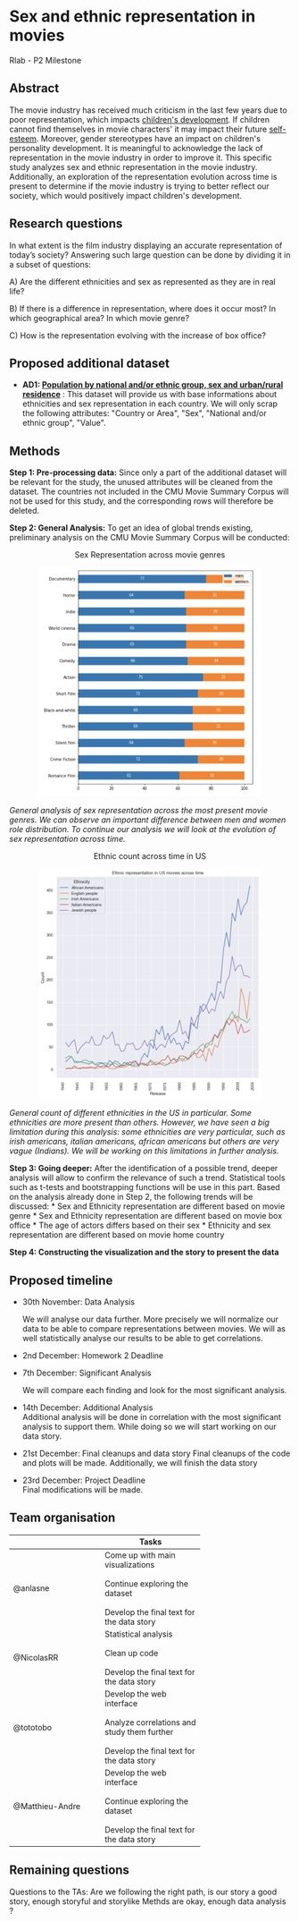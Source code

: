 # Sex and ethnic representation in movies
Rlab - P2 Milestone

## Abstract

The movie industry has received much criticism in the last few years due to poor representation, which impacts [children's development](https://academic.oup.com/jcr/article/32/1/119/1796308?login=true). If children cannot find themselves in movie characters' it may impact their future [self-esteem](https://journals.sagepub.com/doi/abs/10.1177/0093650211401376?casa_token=qWL-ksfuHq0AAAAA:HXhak7Oc2IDO5k4K9E4jegSGUxQl5SP-lsz5972E6aiIQyR3Ns0IIWdmHFhANhDLR2hvFKM-g6SAEMI). Moreover, gender stereotypes have an impact on children's personality development. It is meaningful to acknowledge the lack of representation in the movie industry in order to improve it.
This specific study analyzes sex and ethnic representation in the movie industry. Additionally, an exploration of the representation evolution across time is present to determine if the movie industry is trying to better reflect our society, which would positively impact children's development.  

## Research questions

In what extent is the film industry displaying an accurate representation of today’s society?
Answering such large question can be done by dividing it in a subset of questions:

A) Are the different ethnicities and sex as represented as they are in real life? 

B) If there is a difference in representation, where does it occur most? In which geographical area? In which movie genre?

C) How is the representation evolving with the increase of box office?

## Proposed additional dataset

* **AD1: [Population by national and/or ethnic group, sex and urban/rural residence](http://data.un.org/Data.aspx?d=POP&f=tableCode:26)** : 
This dataset will provide us with base informations about ethnicities and sex representation in each country. We will only scrap the following attributes: "Country or Area", "Sex", "National and/or ethnic group", "Value".

## Methods

**Step 1: Pre-processing data:**
Since only a part of the additional dataset will be relevant for the study, the unused attributes will be cleaned from the dataset. The countries not included in the CMU Movie Summary Corpus will not be used for this study, and the corresponding rows will therefore be deleted.

**Step 2: General Analysis:**
To get an idea of global trends existing, preliminary analysis on the CMU Movie Summary Corpus will be conducted:

<p align="center">
	Sex Representation across movie genres
</p>
<p align="center">
  <img src="data/Sex_representation_across_movie_genres.png" alt="Sex representation" width="400"/>


_General analysis of sex representation across the most present movie genres. We can observe an important difference between men and women role distribution. To continue our analysis we will look at the evolution of sex representation across time._


<p align="center">
	Ethnic count across time in US
</p>
<p align="center">
  <img src="data/Ethnic_count_US.png" alt="Ethnicities" width="400"/>

_General count of different ethnicities in the US in particular. Some ethnicities are more present than others. However, we have seen a big limitation during this analysis: some ethnicities are very particular, such as irish americans, italian americans, african americans but others are very vague (Indians). We will be working on this limitations in further analysis._

**Step 3: Going deeper:**
After the identification of a possible trend, deeper analysis will allow to confirm the relevance of such a trend. Statistical tools such as t-tests and bootstrapping functions will be use in this part. Based on the analysis already done in Step 2, the following trends will be discussed:
	* Sex and Ethnicity representation are different based on movie genre
	* Sex and Ethnicity representation are different based on movie box office
	* The age of actors differs based on their sex
	* Ethnicity and sex representation are different based on movie home country

**Step 4: Constructing the visualization and the story to present the data**

## Proposed timeline

* 30th November: Data Analysis 
            
    We will analyse our data further. More precisely we will normalize our data to be able to compare representations between movies. We will as well statistically analyse our results to be able to get correlations. 
        
* 2nd December: Homework 2 Deadline
* 7th December: Significant Analysis

    We will compare each finding and look for the most significant analysis. 

* 14th December: Additional Analysis    
    Additional analysis will be done in correlation with the most significant analysis to support them. While doing so we will start working on our data story.
    
* 21st December: Final cleanups and data story
    Final cleanups of the code and plots will be made. Additionally, we will finish the data story   

* 23rd December: Project Deadline  
    Final modifications will be made.

## Team organisation

<table class="tg" style="undefined;table-layout: fixed; width: 342px">
<colgroup>
<col style="width: 164px">
<col style="width: 178px">
</colgroup>
<thead>
  <tr>
    <th class="tg-0lax"></th>
    <th class="tg-0lax">Tasks</th>
  </tr>
</thead>
<tbody>
  <tr>
    <td class="tg-0lax">@anlasne</td>
    <td class="tg-0lax">Come up with main visualizations<br><br>Continue exploring the dataset<br><br>Develop the final text for the data story</td>
  </tr>
  <tr>
    <td class="tg-0lax">@NicolasRR</td>
    <td class="tg-0lax">Statistical analysis<br><br>Clean up code<br><br>Develop the final text for the data story</td>
  </tr>
  <tr>
    <td class="tg-0lax">@tototobo</td>
    <td class="tg-0lax">Develop the web interface<br><br>Analyze correlations and study them further<br><br>Develop the final text for the data story</td>
  </tr>
  <tr>
    <td class="tg-0lax">@Matthieu-Andre</td>
    <td class="tg-0lax">Develop the web interface<br><br>Continue exploring the dataset<br><br>Develop the final text for the data story</td>
  </tr>
</tbody>
</table>

## Remaining questions

Questions to the TAs: Are we following the right path, is our story a good story, enough storyful and storylike
Methds are okay, enough data analysis ?
